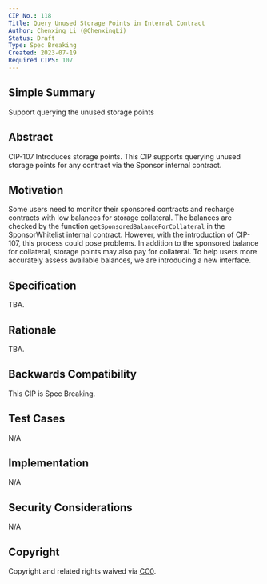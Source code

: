 ```yaml
---
CIP No.: 118
Title: Query Unused Storage Points in Internal Contract
Author: Chenxing Li (@ChenxingLi)
Status: Draft
Type: Spec Breaking
Created: 2023-07-19
Required CIPS: 107
---
```


## Simple Summary
Support querying the unused storage points

## Abstract
CIP-107 Introduces storage points. This CIP supports querying unused storage points for any contract via the Sponsor internal contract. 

## Motivation

Some users need to monitor their sponsored contracts and recharge contracts with low balances for storage collateral. The balances are checked by the function `getSponsoredBalanceForCollateral` in the SponsorWhitelist internal contract. However, with the introduction of CIP-107, this process could pose problems. In addition to the sponsored balance for collateral, storage points may also pay for collateral. To help users more accurately assess available balances, we are introducing a new interface.

## Specification
TBA.

## Rationale
TBA.

## Backwards Compatibility
This CIP is Spec Breaking.

## Test Cases
<!--Test cases for an implementation are mandatory for CIPs that are affecting consensus changes. Other CIPs can choose to include links to test cases if applicable.-->
N/A

## Implementation
<!--The implementations must be completed before any CIP is given status "Final", but it need not be completed before the CIP is accepted. While there is merit to the approach of reaching consensus on the specification and rationale before writing code, the principle of "rough consensus and running code" is still useful when it comes to resolving many discussions of API details.-->
N/A

## Security Considerations
<!--All CIPs must contain a section that discusses the security implications/considerations relevant to the proposed change. Include information that might be important for security discussions, surfaces risks and can be used throughout the life cycle of the proposal. E.g. include security-relevant design decisions, concerns, important discussions, implementation-specific guidance and pitfalls, an outline of threats and risks and how they are being addressed. CIP submissions missing the "Security Considerations" section will be rejected. a CIP cannot proceed to status "Final" without a Security Considerations discussion deemed sufficient by the reviewers.-->
N/A

## Copyright
Copyright and related rights waived via [CC0](https://creativecommons.org/publicdomain/zero/1.0/).
